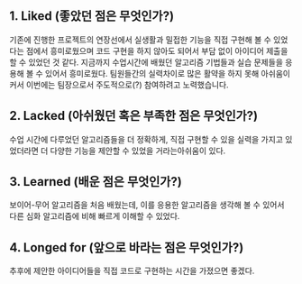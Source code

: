 ## 1. Liked (좋았던 점은 무엇인가?)
기존에 진행한 프로젝트의 연장선에서 실생활과 밀접한 기능을 직접 구현해 볼 수 있었다는 점에서 흥미로웠으며 
코드 구현을 하지 않아도 되어서 부담 없이 아이디어 제출을 할 수 있었던 것 같다.
지금까지 수업시간에 배웠던 알고리즘 기법들과 실습 문제들을 응용해 볼 수 있어서 흥미로웠다.
팀원들간의 실력차이로 많은 활약을 하지 못해 아쉬움이 커서 이번에는 팀장으로서 주도적으로(?) 참여하려고 노력했습니다.
## 2. Lacked (아쉬웠던 혹은 부족한 점은 무엇인가?)
수업 시간에 다루었던 알고리즘들을 더 정확하게, 직접 구현할 수 있을 실력을 가지고 있었더라면 더 다양한 기능을 제안할 수 있었을 거라는아쉬움이 있다.
## 3. Learned (배운 점은 무엇인가?)
보이어-무어 알고리즘을 처음 배웠는데, 이를 응용한 알고리즘을 생각해 볼 수 있어서 다른 심화 알고리즘에 비해 빠르게 이해할 수 있었다. 
## 4. Longed for (앞으로 바라는 점은 무엇인가?)
추후에 제안한 아이디어들을 직접 코드로 구현하는 시간을 가졌으면 좋겠다.

